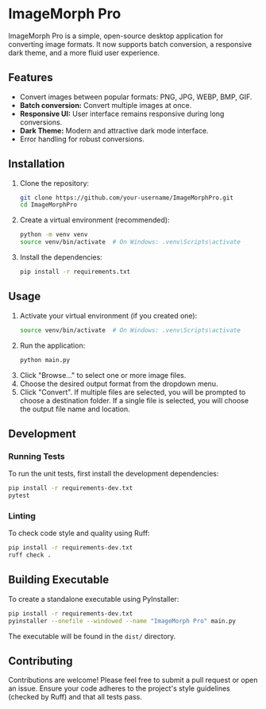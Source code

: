 # ImageMorph Pro

ImageMorph Pro is a simple, open-source desktop application for converting image formats. It now supports batch conversion, a responsive dark theme, and a more fluid user experience.

## Features

*   Convert images between popular formats: PNG, JPG, WEBP, BMP, GIF.
*   **Batch conversion:** Convert multiple images at once.
*   **Responsive UI:** User interface remains responsive during long conversions.
*   **Dark Theme:** Modern and attractive dark mode interface.
*   Error handling for robust conversions.

## Installation

1.  Clone the repository:
    ```bash
    git clone https://github.com/your-username/ImageMorphPro.git
    cd ImageMorphPro
    ```
2.  Create a virtual environment (recommended):
    ```bash
    python -m venv venv
    source venv/bin/activate  # On Windows: .venv\Scripts\activate
    ```
3.  Install the dependencies:
    ```bash
    pip install -r requirements.txt
    ```

## Usage

1.  Activate your virtual environment (if you created one):
    ```bash
    source venv/bin/activate  # On Windows: .venv\Scripts\activate
    ```
2.  Run the application:
    ```bash
    python main.py
    ```
3.  Click "Browse..." to select one or more image files.
4.  Choose the desired output format from the dropdown menu.
5.  Click "Convert". If multiple files are selected, you will be prompted to choose a destination folder. If a single file is selected, you will choose the output file name and location.

## Development

### Running Tests

To run the unit tests, first install the development dependencies:

```bash
pip install -r requirements-dev.txt
pytest
```

### Linting

To check code style and quality using Ruff:

```bash
pip install -r requirements-dev.txt
ruff check .
```

## Building Executable

To create a standalone executable using PyInstaller:

```bash
pip install -r requirements-dev.txt
pyinstaller --onefile --windowed --name "ImageMorph Pro" main.py
```

The executable will be found in the `dist/` directory.

## Contributing

Contributions are welcome! Please feel free to submit a pull request or open an issue. Ensure your code adheres to the project's style guidelines (checked by Ruff) and that all tests pass.